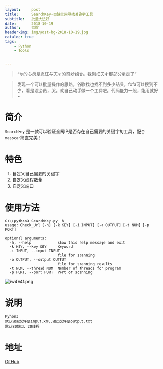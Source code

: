```yaml
---
layout:     post
title:      SearchKey-自建全网寻找关键字工具
subtitle:   批量大法好
date:       2018-10-19
author:     蓝胖
header-img: img/post-bg-2018-10-19.jpg
catalog: true
tags:
    - Python
    - Tools


---
```


>“你的心灵是疯狂与天才的奇妙组合。我刚把天才那部分拿走了”



 > 发现一个可以批量操作的思路，谷歌找也找不到多少结果，fofa可以搜到不少，看是没会员，哭。就自己动手做一个工具吧。代码能力一般，能用就好~ 

# 简介

`SearchKey` 是一款可以验证全网IP是否存在自己需要的关键字的工具，配合`masscan`简直完美！

# 特色

 1. 自定义自己需要的关键字
 2. 自定义线程数量
 3. 自定义端口

# 使用方法

```
C:\>python3 SearchKey.py -h
usage: Check_Url [-h] [-k KEY] [-i INPUT] [-o OUTPUT] [-t NUM] [-p PORT]

optional arguments:
  -h, --help            show this help message and exit
  -k KEY, --key KEY     Keyword
  -i INPUT, --input INPUT
                        file for scanning
  -o OUTPUT, --output OUTPUT
                        file for scanning results
  -t NUM, --thread NUM  Number of threads for program
  -p PORT, --port PORT  Port of scanning
```


![iw4V4f.png](https://s1.ax1x.com/2018/10/19/iw4V4f.png)

# 说明
```
Pyhon3 
默认读取文件是input.xml,输出文件是output.txt
默认80端口、20线程
```

# 地址
[GitHub](https://github.com/lanpan999/SearchKey)

